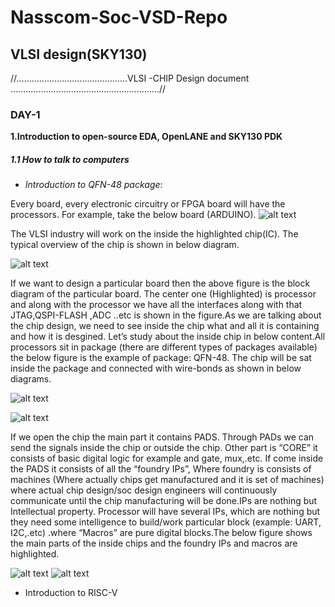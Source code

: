 # Nasscom-Soc-VSD-Repo
## VLSI design(SKY130)
//............................................VLSI -CHIP Design document ...........................................................//

### **DAY-1**

**1.Introduction to open-source  EDA, OpenLANE and SKY130 PDK**

##### 1.1	How to talk to computers
   
* _Introduction to QFN-48 package_:

Every board, every electronic circuitry or FPGA board will have the processors. For example, take the below board (ARDUINO).
![alt text](https://github.com/shaikrajeena/Nasscom-Soc-VSD-Repo/assets/163321148/5429022c-1cbb-4229-aa4c-047b023275cd)

The VLSI industry will work on the inside the highlighted chip(IC). The typical overview of the chip is shown in below diagram.

![alt text](https://github.com/shaikrajeena/Nasscom-Soc-VSD-Repo/assets/163321148/7d4b2be7-9e2f-4846-8485-66cf54d3f154)


If we want to design a particular board then the above figure is the block diagram of the particular board. The center one (Highlighted) is processor and along with the processor we have all the interfaces along with that JTAG,QSPI-FLASH ,ADC ..etc is shown in the figure.As we are talking about the chip design, we need to see inside the chip what and all it is containing and how it is desgined. Let’s study about the inside chip in below content.All processors sit in package (there are different types of packages available) the below figure is the example of package: QFN-48. The chip will be sat inside the package and connected with wire-bonds as shown in below diagrams.

![alt text](https://github.com/shaikrajeena/Nasscom-Soc-VSD-Repo/assets/163321148/46f7959c-ac96-4a31-b29d-8dbf6d248b99)

![alt text](https://github.com/shaikrajeena/Nasscom-Soc-VSD-Repo/assets/163321148/cc9cda51-a355-4d4f-8d76-bede40fe7fe7)


If we open the chip the main part it contains PADS. Through PADs we can send the signals inside the chip or outside the chip. Other part is “CORE” it consists of basic digital logic for example and gate, mux,.etc. If come inside the PADS it consists of all the “foundry IPs”, Where foundry is consists of machines (Where actually chips get manufactured and it is set of machines) where actual chip design/soc design engineers will continuously communicate until the chip manufacturing will be done.IPs are nothing but Intellectual property. Processor will have several IPs, which are nothing but they need some intelligence to build/work particular block (example: UART, I2C,.etc) .where “Macros” are pure digital blocks.The below figure shows the main parts of the inside chips and the foundry IPs and macros are highlighted.

![alt text](https://github.com/shaikrajeena/Nasscom-Soc-VSD-Repo/assets/163321148/0ad96f39-e745-49ad-99f7-0c79b027f770)
![alt text](https://github.com/shaikrajeena/Nasscom-Soc-VSD-Repo/assets/163321148/a71c472c-64bc-4958-8f42-1ecf0cccf267)

* Introduction to RISC-V







